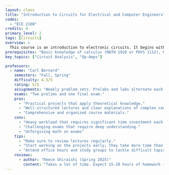 ```yaml
---
layout: class
title: "Introduction to Circuits for Electrical and Computer Engineers"
codes:
  - "ECE 2100"
credits: 4
primary_level: 2
tags: [Circuits]
overview: >
  This course is an introduction to electronic circuits. It begins with basic quantities used to characterize circuit operation (like current, voltage, and power) and then enforces several physical laws of circuit analysis. The material includes passive circuit elements such as resistors, inductors, and capacitors under constant dc, transient, and sinusoidal steady-state conditions. Active components including transistors and Op-Amps are also introduced and used to build simple amplifiers and switching power converters. Students learn to utilize concepts like Laplace transforms and associated transfer functions for circuit analysis. In the lab part of the course, students learn how to use modern instruments to test circuits and develop some simple modeling software in MATLAB to numerically predict the results from analysis and experiment.
prerequisites: "Basic knowledge of calculus (MATH 1920 or PHYS 1112), MATH 2930 and PHYS 2213 are highly recommended as pre/corequisites"
key_topics: ["Circuit Analysis", "Op-Amps"]

professors:
  - name: "Carl Bernard"
    semesters: "Fall, Spring"
    difficulty: 4.5/5
    rating: 5/5
    assignments: "Weekly problem sets. Prelabs and labs alternate each week."
    exams: "Two prelims and one final exam."
    pros:
      - "Practical projects that apply theoretical knowledge."
      - "Well-structured lectures and clear explanations of complex concepts."
      - "Comprehensive and organized course materials."
    cons:
      - "Heavy workload that requires significant time investment each week."
      - "Challenging exams that require deep understanding."
      - "Unforgiving math on exams"
    tips:
      - "Make sure to review lectures regularly."
      - "Start working on the projects early; they take more time than expected."
      - "Attend office hours and study groups to tackle difficult topics."
    reviews:
      - author: "Reece Shiraishi (Spring 2025)"
        content: "Takes a lot of time. Expect 15-20 hours of homework + labs each week. Ensure you master resistive circuit solving (the first 4 topics) because those topics will come up a lot in different forms later on. I highly recommend taking PHYS 2213 or another electromagnetism class before- not during- so you have a head start on the first few topics. I took the course as part of an 18 credit semester, but even with light classes other than circuits, the class felt like a lot."
---
```

